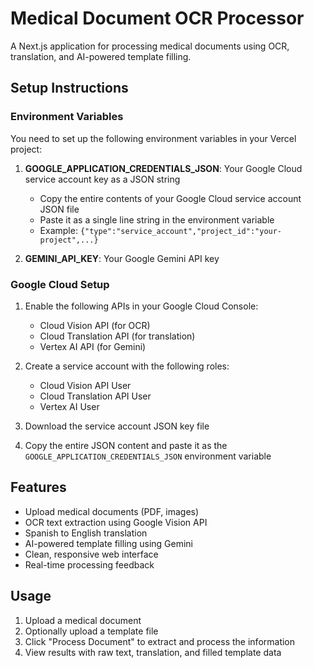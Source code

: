 # Medical Document OCR Processor

A Next.js application for processing medical documents using OCR, translation, and AI-powered template filling.

## Setup Instructions

### Environment Variables

You need to set up the following environment variables in your Vercel project:

1. **GOOGLE_APPLICATION_CREDENTIALS_JSON**: Your Google Cloud service account key as a JSON string
   - Copy the entire contents of your Google Cloud service account JSON file
   - Paste it as a single line string in the environment variable
   - Example: `{"type":"service_account","project_id":"your-project",...}`

2. **GEMINI_API_KEY**: Your Google Gemini API key

### Google Cloud Setup

1. Enable the following APIs in your Google Cloud Console:
   - Cloud Vision API (for OCR)
   - Cloud Translation API (for translation)
   - Vertex AI API (for Gemini)

2. Create a service account with the following roles:
   - Cloud Vision API User
   - Cloud Translation API User
   - Vertex AI User

3. Download the service account JSON key file
4. Copy the entire JSON content and paste it as the `GOOGLE_APPLICATION_CREDENTIALS_JSON` environment variable

## Features

- Upload medical documents (PDF, images)
- OCR text extraction using Google Vision API
- Spanish to English translation
- AI-powered template filling using Gemini
- Clean, responsive web interface
- Real-time processing feedback

## Usage

1. Upload a medical document
2. Optionally upload a template file
3. Click "Process Document" to extract and process the information
4. View results with raw text, translation, and filled template data
